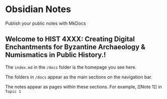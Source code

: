 # Obsidian Notes

Publish your public notes with MkDocs

## Welcome to HIST 4XXX: Creating Digital Enchantments for Byzantine Archaeology & Numismatics in Public History.!

The `index.md` in the `/docs` folder is the homepage you see here.

The folders in `/docs` appear as the main sections on the navigation bar.

The notes appear as pages within these sections. For example, [[Note 1]] in `Topic 1`
